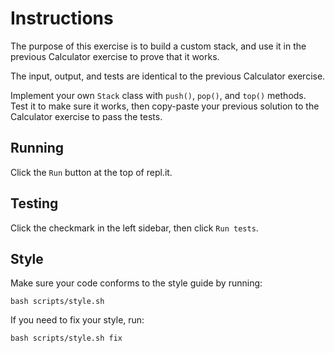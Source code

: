 # Instructions  
 
The purpose of this exercise is to build a custom stack, and use it in the previous Calculator exercise to prove that it works.

The input, output, and tests are identical to the previous Calculator exercise.

Implement your own `Stack` class with `push()`, `pop()`, and `top()` methods. Test it to make sure it works, then copy-paste your previous solution to the Calculator exercise to pass the tests.

## Running

Click the `Run` button at the top of repl.it.

## Testing

Click the checkmark in the left sidebar, then click `Run tests`.

## Style

Make sure your code conforms to the style guide by running:
```
bash scripts/style.sh
```

If you need to fix your style, run:
```
bash scripts/style.sh fix
```